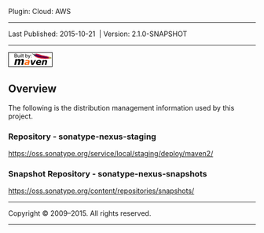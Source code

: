 Plugin: Cloud: AWS

------------------------------------------------------------------------

<span id="publishDate">Last Published: 2015-10-21</span>  | <span id="projectVersion">Version: 2.1.0-SNAPSHOT</span>

------------------------------------------------------------------------

[![Built by Maven](./images/logos/maven-feather.png)](http://maven.apache.org/ "Built by Maven")

Overview
--------

The following is the distribution management information used by this project.

### Repository - sonatype-nexus-staging

<https://oss.sonatype.org/service/local/staging/deploy/maven2/>

### Snapshot Repository - sonatype-nexus-snapshots

<https://oss.sonatype.org/content/repositories/snapshots/>

------------------------------------------------------------------------

Copyright © 2009–2015. All rights reserved.

------------------------------------------------------------------------


